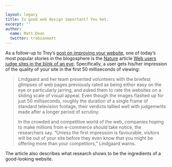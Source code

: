 ```yaml
---

layout: legacy
title: Is good web design important? You bet.
excerpt: ''
author:
  name: Matt Dean
  twitter: trabianmatt
---
```


<p>As a follow-up to Trey&#8217;s <a href='http://www.opensourcecu.com/articles/2006/01/16/improve-your-credit-union-website-in-10-steps'>post on improving your website</a>, one of today&#8217;s most popular stories in the blogosphere is the <a href='http://www.nature.com'>Nature</a> article <a href='http://www.nature.com/news/2006/060109/full/060109-13.html'>Web users judge sites in the blink of an eye</a>.  Specifically, a user gets his/her impression of the quality of your site in the first 50 milliseconds of viewing:</p>
<blockquote><p>Lindgaard and her team presented volunteers with the briefest glimpses of web pages previously rated as being either easy on the eye or particularly jarring, and asked them to rate the websites on a sliding scale of visual appeal. Even though the images flashed up for just 50 milliseconds, roughly the duration of a single frame of standard television footage, their verdicts tallied well with judgements made after a longer period of scrutiny.</p><p>In the crowded and competitive world of the web, companies hoping to make millions from e-commerce should take notice, the researchers say. &#8220;Unless the first impression is favourable, visitors will be out of your site before they even know that you might be offering more than your competitors,&#8221; Lindgaard warns.</p></blockquote>
<p>The article also describes what research shows to be the ingredients of a good-looking website.</p>